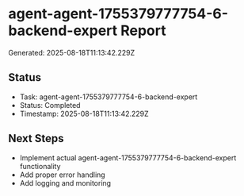 # agent-agent-1755379777754-6-backend-expert Report

Generated: 2025-08-18T11:13:42.229Z

## Status
- Task: agent-agent-1755379777754-6-backend-expert
- Status: Completed
- Timestamp: 2025-08-18T11:13:42.229Z

## Next Steps
- Implement actual agent-agent-1755379777754-6-backend-expert functionality
- Add proper error handling
- Add logging and monitoring
